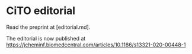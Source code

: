 # CiTO editorial

Read the preprint at [editorial.md].

The editorial is now published at https://jcheminf.biomedcentral.com/articles/10.1186/s13321-020-00448-1
